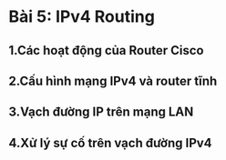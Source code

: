 # Bài 5: IPv4 Routing

## 1.Các hoạt động của Router Cisco

## 2.Cấu hình mạng IPv4 và router tĩnh

## 3.Vạch đường IP trên mạng LAN

## 4.Xử lý sự cố trên vạch đường IPv4
